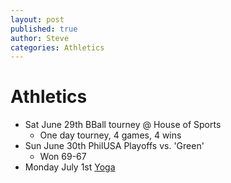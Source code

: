 ```yaml
---
layout: post
published: true
author: Steve
categories: Athletics
---
```


# Athletics

* Sat June 29th BBall tourney @ House of Sports
	* One day tourney, 4 games, 4 wins
* Sun June 30th PhilUSA Playoffs vs. 'Green'
	* Won 69-67
* Monday July 1st [Yoga](https://www.instagram.com/tvyogi)

